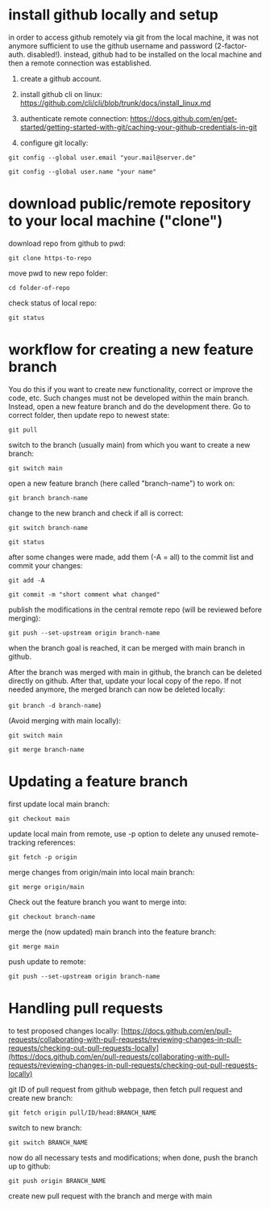 # install github locally and setup
in order to access github remotely via git from the local machine, it was not anymore sufficient to use the github username and password (2-factor-auth. disabled!). instead, github had to be installed on the local machine and then a remote connection was established. 

1. create a github account.

2. install github cli on linux: https://github.com/cli/cli/blob/trunk/docs/install_linux.md

3. authenticate remote connection: https://docs.github.com/en/get-started/getting-started-with-git/caching-your-github-credentials-in-git

4. configure git locally:

`git config --global user.email "your.mail@server.de"`

`git config --global user.name "your name"`


# download public/remote repository to your local machine ("clone")
download repo from github to pwd:

`git clone https-to-repo`

move pwd to new repo folder:

`cd folder-of-repo`

check status of local repo:

`git status`


# workflow for creating a new feature branch

You do this if you want to create new functionality, correct or improve the code, etc. Such changes must not be developed within the main branch. Instead, open a new feature branch and do the development there.
Go to correct folder, then update repo to newest state:

`git pull`

switch to the branch (usually main) from which you want to create a new branch:

`git switch main`

open a new feature branch (here called "branch-name") to work on:

`git branch branch-name`

change to the new branch and check if all is correct:

`git switch branch-name`

`git status`

after some changes were made, add them (-A = all) to the commit list and commit your changes:

`git add -A`

`git commit -m "short comment what changed"`


publish the modifications in the central remote repo (will be reviewed before merging):

`git push --set-upstream origin branch-name`

when the branch goal is reached, it can be merged with main branch in github.

After the branch was merged with main in github, the branch can be deleted directly on github. After that, update your local copy of the repo. If not needed anymore, the merged branch can now be deleted locally:

`git branch -d branch-name`)


(Avoid merging with main locally):

`git switch main`

`git merge branch-name`


# Updating a feature branch

first update local main branch:

`git checkout main`

update local main from remote, use -p option to delete any unused remote-tracking references:

`git fetch -p origin`

merge changes from origin/main into local main branch:

`git merge origin/main`

Check out the feature branch you want to merge into:

`git checkout branch-name`

merge the (now updated) main branch into the feature branch:

`git merge main`

push update to remote:

`git push --set-upstream origin branch-name`


# Handling pull requests

to test proposed changes locally:
[https://docs.github.com/en/pull-requests/collaborating-with-pull-requests/reviewing-changes-in-pull-requests/checking-out-pull-requests-locally](https://docs.github.com/en/pull-requests/collaborating-with-pull-requests/reviewing-changes-in-pull-requests/checking-out-pull-requests-locally)

git ID of pull request from github webpage, then fetch pull request and create new branch:

`git fetch origin pull/ID/head:BRANCH_NAME`

switch to new branch:

`git switch BRANCH_NAME`

now do all necessary tests and modifications; when done, push the branch up to github:

`git push origin BRANCH_NAME`

create new pull request with the branch and merge with main


